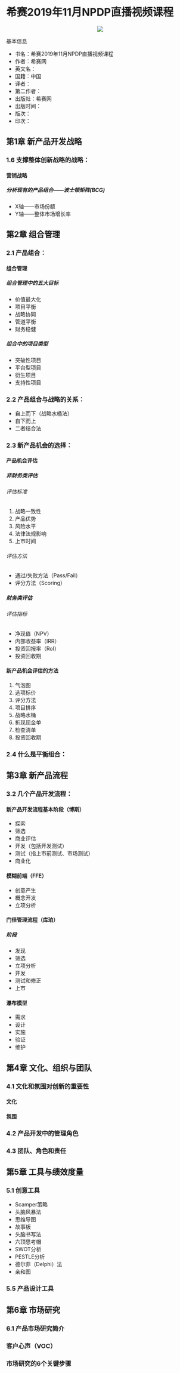 # 希赛2019年11月NPDP直播视频课程


<div align=center>
    <img src="/MyBlogByVuePress/assets/img/books_productmanagement_npdp_book1.png"/>
</div> 

基本信息
- 书名：希赛2019年11月NPDP直播视频课程
- 作者：希赛网
- 英文名：
- 国籍：中国
- 译者：
- 第二作者：
- 出版社：希赛网
- 出版时间：
- 版次：
- 印次：



## 第1章 新产品开发战略
### 1.6 支撑整体创新战略的战略：
#### 营销战略
##### 分析现有的产品组合——波士顿矩阵(BCG)
- X轴——市场份额
- Y轴——整体市场增长率


## 第2章 组合管理
### 2.1 产品组合：
#### 组合管理
##### 组合管理中的五大目标
- 价值最大化
- 项目平衡
- 战略协同
- 管道平衡
- 财务稳健
##### 组合中的项目类型
- 突破性项目
- 平台型项目
- 衍生项目
- 支持性项目

### 2.2 产品组合与战略的关系：
- 自上而下（战略水桶法）
- 自下而上
- 二者结合法

### 2.3 新产品机会的选择：
#### 产品机会评估
##### 非财务类评估
###### 评估标准
1. 战略一致性
2. 产品优势
3. 风险水平
4. 法律法规影响
5. 上市时间
###### 评估方法
- 通过/失败方法（Pass/Fail）
- 评分方法（Scoring）

##### 财务类评估
###### 评估指标
- 净现值（NPV）
- 内部收益率（IRR）
- 投资回报率（RoI）
- 投资回收期

#### 新产品机会评估的方法
1. 气泡图
2. 选项标价
3. 评分方法
4. 项目排序
5. 战略水桶
6. 折现现金单
7. 检查清单
8. 投资回收期

### 2.4 什么是平衡组合：


## 第3章 新产品流程
### 3.2 几个产品开发流程：
#### 新产品开发流程基本阶段（博斯）
- 探索
- 筛选
- 商业评估
- 开发（包括开发测试）
- 测试（指上市前测试、市场测试）
- 商业化

#### 模糊前端（FFE）
- 创意产生
- 概念开发
- 立项分析

#### 门径管理流程（库珀）
##### 阶段
- 发现
- 筛选
- 立项分析
- 开发
- 测试和修正
- 上市

#### 瀑布模型
- 需求
- 设计
- 实施
- 验证
- 维护


## 第4章 文化、组织与团队
### 4.1 文化和氛围对创新的重要性
#### 文化
#### 氛围

### 4.2 产品开发中的管理角色

### 4.3 团队、角色和责任


## 第5章 工具与绩效度量
### 5.1 创意工具
- Scamper策略
- 头脑风暴法
- 思维导图
- 故事板
- 头脑书写法
- 六顶思考帽
- SWOT分析
- PESTLE分析
- 德尔菲（Delphi）法
- 亲和图

### 5.5 产品设计工具


## 第6章 市场研究
### 6.1 产品市场研究简介
### 客户心声（VOC）
### 市场研究的6个关键步骤

